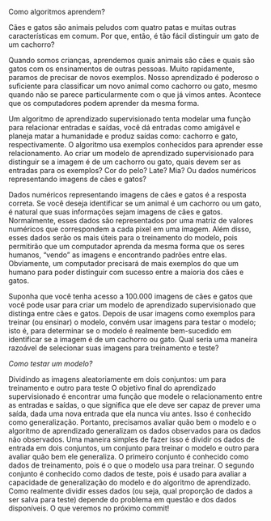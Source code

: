 Como algoritmos aprendem?

Cães e gatos são animais peludos com quatro patas e muitas outras características em comum. Por que, então, é tão fácil distinguir um gato de um cachorro?

Quando somos crianças, aprendemos quais animais são cães e quais são gatos com os ensinamentos de outras pessoas. Muito rapidamente, paramos de precisar de novos exemplos. Nosso aprendizado é poderoso o suficiente para classificar um novo animal como cachorro ou gato, mesmo quando não se parece particularmente com o que já vimos antes. Acontece que os computadores podem aprender da mesma forma.

Um algoritmo de aprendizado supervisionado tenta modelar uma função para relacionar entradas e saídas, você dá entradas como amigável e planeja matar a humanidade e produz saídas como: cachorro e gato, respectivamente. O algoritmo usa exemplos conhecidos para aprender esse relacionamento. Ao criar um modelo de aprendizado supervisionado para distinguir se a imagem é de um cachorro ou gato, quais devem ser as entradas para os exemplos? Cor do pelo? Late? Mia? Ou dados numéricos representando imagens de cães e gatos?

Dados numéricos representando imagens de cães e gatos é a resposta correta. Se você deseja identificar se um animal é um cachorro ou um gato, é natural que suas informações sejam imagens de cães e gatos. Normalmente, esses dados são representados por uma matriz de valores numéricos que correspondem a cada pixel em uma imagem. Além disso, esses dados serão os mais úteis para o treinamento do modelo, pois permitirão que um computador aprenda da mesma forma que os seres humanos, “vendo” as imagens e encontrando padrões entre elas. Obviamente, um computador precisará de mais exemplos do que um humano para poder distinguir com sucesso entre a maioria dos cães e gatos.

Suponha que você tenha acesso a 100.000 imagens de cães e gatos que você pode usar para criar um modelo de aprendizado supervisionado que distinga entre cães e gatos. Depois de usar imagens como exemplos para treinar (ou ensinar) o modelo, convém usar imagens para testar o modelo; isto é, para determinar se o modelo é realmente bem-sucedido em identificar se a imagem é de um cachorro ou gato. Qual seria uma maneira razoável de selecionar suas imagens para treinamento e teste?

_Como testar um modelo?_

Dividindo as imagens aleatoriamente em dois conjuntos: um para treinamento e outro para teste O objetivo final do aprendizado supervisionado é encontrar uma função que modele o relacionamento entre as entradas e saídas, o que significa que ele deve ser capaz de prever uma saída, dada uma nova entrada que ela nunca viu antes. Isso é conhecido como generalização. Portanto, precisamos avaliar quão bem o modelo e o algoritmo de aprendizado generalizam os dados observados para os dados não observados. Uma maneira simples de fazer isso é dividir os dados de entrada em dois conjuntos, um conjunto para treinar o modelo e outro para avaliar quão bem ele generaliza. O primeiro conjunto é conhecido como dados de treinamento, pois é o que o modelo usa para treinar. O segundo conjunto é conhecido como dados de teste, pois é usado para avaliar a capacidade de generalização do modelo e do algoritmo de aprendizado. Como realmente dividir esses dados (ou seja, qual proporção de dados a ser salva para teste) depende do problema em questão e dos dados disponíveis. O que veremos no próximo commit!
